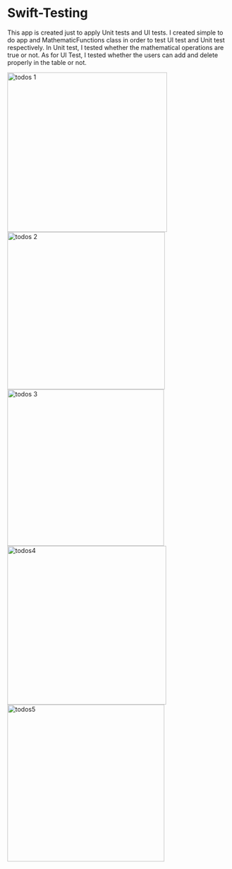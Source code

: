# Swift-Testing
This app is created just to apply Unit tests and UI tests. I created simple to do app and MathematicFunctions class in order to test UI test and Unit test respectively. In Unit test, I tested whether the mathematical operations are true or not. As for UI Test, I tested whether the users can add and delete properly in the table or not.

<img width="362" alt="todos 1" src="https://user-images.githubusercontent.com/92036779/193683172-9b17b52f-51de-429f-83f9-72fa41663047.png">
<img width="357" alt="todos 2" src="https://user-images.githubusercontent.com/92036779/193683187-6955c361-ce01-4b01-ae0b-78a88ded8a3c.png">
<img width="355" alt="todos 3" src="https://user-images.githubusercontent.com/92036779/193683198-f0f867c1-e913-4a63-99d1-344eefb0925c.png">
<img width="360" alt="todos4" src="https://user-images.githubusercontent.com/92036779/193683221-9057580f-e843-4489-94d2-3f822c553132.png">
<img width="356" alt="todos5" src="https://user-images.githubusercontent.com/92036779/193683333-d67609f2-e896-4b6e-91ab-d34bba4b4a1d.png">
